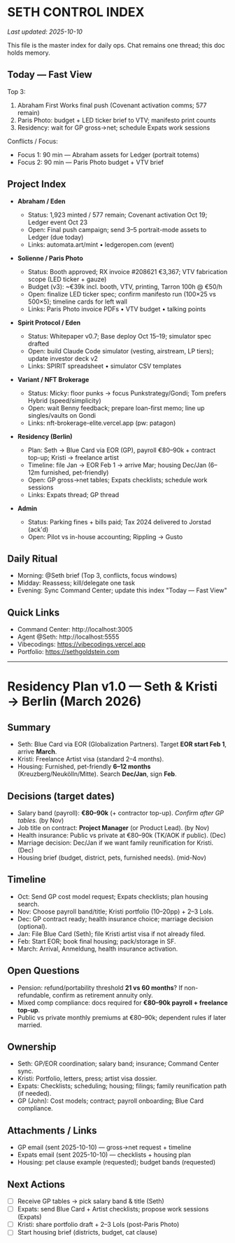 # SETH CONTROL INDEX
_Last updated: 2025-10-10_

This file is the master index for daily ops. Chat remains one thread; this doc holds memory.

## Today — Fast View
Top 3:
1) Abraham First Works final push (Covenant activation comms; 577 remain)
2) Paris Photo: budget + LED ticker brief to VTV; manifesto print counts
3) Residency: wait for GP gross→net; schedule Expats work sessions

Conflicts / Focus:
- Focus 1: 90 min — Abraham assets for Ledger (portrait totems)
- Focus 2: 90 min — Paris Photo budget + VTV brief

## Project Index
- **Abraham / Eden**
  - Status: 1,923 minted / 577 remain; Covenant activation Oct 19; Ledger event Oct 23
  - Open: Final push campaign; send 3–5 portrait-mode assets to Ledger (due today)
  - Links: automata.art/mint • ledgeropen.com (event)

- **Solienne / Paris Photo**
  - Status: Booth approved; RX invoice #208621 €3,367; VTV fabrication scope (LED ticker + gauze)
  - Budget (v3): ~€39k incl. booth, VTV, printing, Tarron 100h @ €50/h
  - Open: finalize LED ticker spec; confirm manifesto run (100×25 vs 500×5); timeline cards for left wall
  - Links: Paris Photo invoice PDFs • VTV budget • talking points

- **Spirit Protocol / Eden**
  - Status: Whitepaper v0.7; Base deploy Oct 15–19; simulator spec drafted
  - Open: build Claude Code simulator (vesting, airstream, LP tiers); update investor deck v2
  - Links: SPIRIT spreadsheet • simulator CSV templates

- **Variant / NFT Brokerage**
  - Status: Micky: floor punks → focus Punkstrategy/Gondi; Tom prefers Hybrid (speed/simplicity)
  - Open: wait Benny feedback; prepare loan-first memo; line up singles/vaults on Gondi
  - Links: nft-brokerage-elite.vercel.app (pw: patagon)

- **Residency (Berlin)**
  - Plan: Seth → Blue Card via EOR (GP), payroll €80–90k + contract top-up; Kristi → freelance artist
  - Timeline: file Jan → EOR Feb 1 → arrive Mar; housing Dec/Jan (6–12m furnished, pet-friendly)
  - Open: GP gross→net tables; Expats checklists; schedule work sessions
  - Links: Expats thread; GP thread

- **Admin**
  - Status: Parking fines + bills paid; Tax 2024 delivered to Jorstad (ack'd)
  - Open: Pilot vs in-house accounting; Rippling → Gusto

## Daily Ritual
- Morning: @Seth brief (Top 3, conflicts, focus windows)
- Midday: Reassess; kill/delegate one task
- Evening: Sync Command Center; update this index "Today — Fast View"

## Quick Links
- Command Center: http://localhost:3005
- Agent @Seth:   http://localhost:5555
- Vibecodings:   https://vibecodings.vercel.app
- Portfolio:     https://sethgoldstein.com

---

# Residency Plan v1.0 — Seth & Kristi → Berlin (March 2026)

## Summary
- Seth: Blue Card via EOR (Globalization Partners). Target **EOR start Feb 1**, arrive **March**.
- Kristi: Freelance Artist visa (standard 2–4 months).
- Housing: Furnished, pet-friendly **6–12 months** (Kreuzberg/Neukölln/Mitte). Search **Dec/Jan**, sign **Feb**.

## Decisions (target dates)
- Salary band (payroll): **€80–90k** (+ contractor top-up). _Confirm after GP tables._  (by Nov)
- Job title on contract: **Project Manager** (or Product Lead). (by Nov)
- Health insurance: Public vs private at €80–90k (TK/AOK if public). (Dec)
- Marriage decision: Dec/Jan if we want family reunification for Kristi. (Dec)
- Housing brief (budget, district, pets, furnished needs). (mid-Nov)

## Timeline
- Oct: Send GP cost model request; Expats checklists; plan housing search.
- Nov: Choose payroll band/title; Kristi portfolio (10–20pp) + 2–3 LoIs.
- Dec: GP contract ready; health insurance choice; marriage decision (optional).
- Jan: File Blue Card (Seth); file Kristi artist visa if not already filed.
- Feb: Start EOR; book final housing; pack/storage in SF.
- March: Arrival, Anmeldung, health insurance activation.

## Open Questions
- Pension: refund/portability threshold **21 vs 60 months**? If non-refundable, confirm as retirement annuity only.
- Mixed comp compliance: docs required for **€80–90k payroll + freelance top-up**.
- Public vs private monthly premiums at €80–90k; dependent rules if later married.

## Ownership
- Seth: GP/EOR coordination; salary band; insurance; Command Center sync.
- Kristi: Portfolio, letters, press; artist visa dossier.
- Expats: Checklists; scheduling; housing; filings; family reunification path (if needed).
- GP (John): Cost models; contract; payroll onboarding; Blue Card compliance.

## Attachments / Links
- GP email (sent 2025-10-10) — gross→net request + timeline
- Expats email (sent 2025-10-10) — checklists + housing plan
- Housing: pet clause example (requested); budget bands (requested)

## Next Actions
- [ ] Receive GP tables → pick salary band & title (Seth)
- [ ] Expats: send Blue Card + Artist checklists; propose work sessions (Expats)
- [ ] Kristi: share portfolio draft + 2–3 LoIs (post-Paris Photo)
- [ ] Start housing brief (districts, budget, cat clause)
